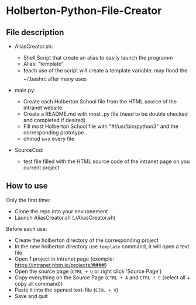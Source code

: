 # Holberton-Python-File-Creator

## File description
- AliasCreator.sh:
  - Shell Script that create an alias to easily launch the programm
  - Alias: "template"
  - ❗each use of the script will create a template variable: may flood the ~/.bashrc after many uses

- main.py:
  - Create each Holberton School file from the HTML source of the intranet website
  - Create a README.md with most .py file (need to be double checked and completed if desired)
  - Fill most Holberton School file with "#!/usr/bin/python3" and the corresponding prototype
  - chmod u+x every file

- SourceCod:
  - test file filled with the HTML source code of the intranet page on you current project


## How to use

Only the first time:
- Clone the repo into your environement
- Launch AliasCreator.sh (./AliasCreator.sh)

Before each use:
- Create the holberton directory of the corresponding project
- In the new holberton directory use `template` command, it will open a text file
- Open 1 project in intranet page (exemple: https://intranet.hbtn.io/projects/####)
- Open the source page (`CTRL + U` or right click 'Source Page')
- Copy everything on the Source Page (`CTRL + A` and `CTRL + C` (select all + copy all command))
- Paste it into the opened text-file (`CTRL + V`)
- Save and quit
